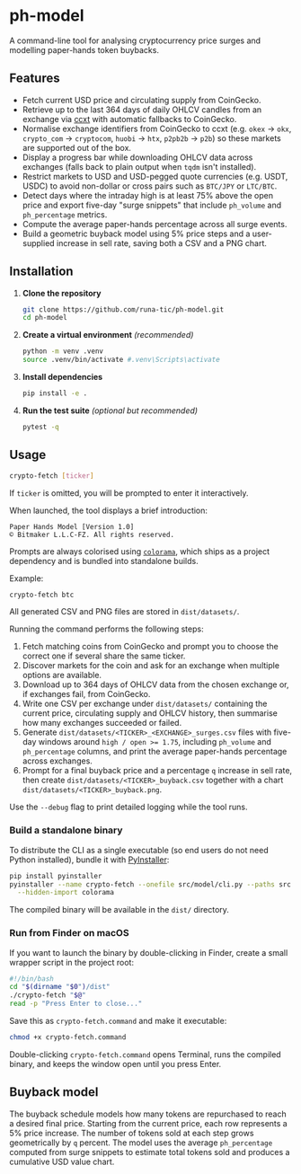 # ph-model

A command-line tool for analysing cryptocurrency price surges and modelling
paper-hands token buybacks.

## Features

- Fetch current USD price and circulating supply from CoinGecko.
- Retrieve up to the last 364 days of daily OHLCV candles from an exchange via
  [ccxt](https://github.com/ccxt/ccxt) with automatic fallbacks to CoinGecko.
- Normalise exchange identifiers from CoinGecko to ccxt (e.g. `okex` → `okx`,
  `crypto_com` → `cryptocom`, `huobi` → `htx`, `p2pb2b` → `p2b`) so these
  markets are supported out of the box.
- Display a progress bar while downloading OHLCV data across exchanges (falls back to plain output when `tqdm` isn't installed).
- Restrict markets to USD and USD-pegged quote currencies (e.g. USDT, USDC) to
  avoid non-dollar or cross pairs such as `BTC/JPY` or `LTC/BTC`.
- Detect days where the intraday high is at least 75% above the open price and
  export five-day "surge snippets" that include `ph_volume` and `ph_percentage`
  metrics.
- Compute the average paper-hands percentage across all surge events.
- Build a geometric buyback model using 5% price steps and a user-supplied
  increase in sell rate, saving both a CSV and a PNG chart.

## Installation

1. **Clone the repository**

    ```bash
    git clone https://github.com/runa-tic/ph-model.git
    cd ph-model
    ```

2. **Create a virtual environment** *(recommended)*

    ```bash
    python -m venv .venv
    source .venv/bin/activate #.venv\Scripts\activate
    ```

3. **Install dependencies**

    ```bash
    pip install -e .
    ```

4. **Run the test suite** *(optional but recommended)*

    ```bash
    pytest -q
    ```

## Usage

```bash
crypto-fetch [ticker]
```

If `ticker` is omitted, you will be prompted to enter it interactively.

When launched, the tool displays a brief introduction:

```
Paper Hands Model [Version 1.0]
© Bitmaker L.L.C-FZ. All rights reserved.
```

Prompts are always colorised using
[`colorama`](https://github.com/tartley/colorama), which ships as a project
dependency and is bundled into standalone builds.

Example:

```bash
crypto-fetch btc
```

All generated CSV and PNG files are stored in `dist/datasets/`.

Running the command performs the following steps:

1. Fetch matching coins from CoinGecko and prompt you to choose the correct one
   if several share the same ticker.
2. Discover markets for the coin and ask for an exchange when multiple options
   are available.
3. Download up to 364 days of OHLCV data from the chosen exchange or, if
   exchanges fail, from CoinGecko.
4. Write one CSV per exchange under `dist/datasets/` containing the current
   price, circulating supply and OHLCV history, then summarise how many
   exchanges succeeded or failed.
5. Generate `dist/datasets/<TICKER>_<EXCHANGE>_surges.csv` files with five-day
   windows around `high / open >= 1.75`, including `ph_volume` and
   `ph_percentage` columns, and print the average paper-hands percentage across
   exchanges.
6. Prompt for a final buyback price and a percentage `q` increase in sell rate,
   then create `dist/datasets/<TICKER>_buyback.csv` together with a chart
   `dist/datasets/<TICKER>_buyback.png`.

Use the `--debug` flag to print detailed logging while the tool runs.

### Build a standalone binary

To distribute the CLI as a single executable (so end users do not need Python installed),
bundle it with [PyInstaller](https://pyinstaller.org/):

```bash
pip install pyinstaller
pyinstaller --name crypto-fetch --onefile src/model/cli.py --paths src \
  --hidden-import colorama
```

The compiled binary will be available in the `dist/` directory.

### Run from Finder on macOS

If you want to launch the binary by double-clicking in Finder, create a small
wrapper script in the project root:

```bash
#!/bin/bash
cd "$(dirname "$0")/dist"
./crypto-fetch "$@"
read -p "Press Enter to close..."
```

Save this as `crypto-fetch.command` and make it executable:

```bash
chmod +x crypto-fetch.command
```

Double-clicking `crypto-fetch.command` opens Terminal, runs the compiled
binary, and keeps the window open until you press Enter.

## Buyback model

The buyback schedule models how many tokens are repurchased to reach a desired
final price. Starting from the current price, each row represents a 5% price
increase. The number of tokens sold at each step grows geometrically by `q`
percent. The model uses the average `ph_percentage` computed from surge snippets
to estimate total tokens sold and produces a cumulative USD value chart.

